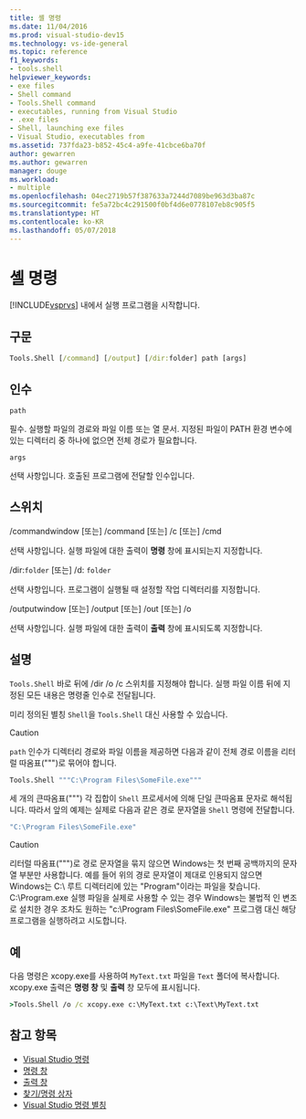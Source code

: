 ```yaml
---
title: 셸 명령
ms.date: 11/04/2016
ms.prod: visual-studio-dev15
ms.technology: vs-ide-general
ms.topic: reference
f1_keywords:
- tools.shell
helpviewer_keywords:
- exe files
- Shell command
- Tools.Shell command
- executables, running from Visual Studio
- .exe files
- Shell, launching exe files
- Visual Studio, executables from
ms.assetid: 737fda23-b852-45c4-a9fe-41cbce6ba70f
author: gewarren
ms.author: gewarren
manager: douge
ms.workload:
- multiple
ms.openlocfilehash: 04ec2719b57f387633a7244d7089be963d3ba87c
ms.sourcegitcommit: fe5a72bc4c291500f0bf4d6e0778107eb8c905f5
ms.translationtype: HT
ms.contentlocale: ko-KR
ms.lasthandoff: 05/07/2018
---
```

# <a name="shell-command"></a>셸 명령
[!INCLUDE[vsprvs](../../code-quality/includes/vsprvs_md.md)] 내에서 실행 프로그램을 시작합니다.

## <a name="syntax"></a>구문

```cmd
Tools.Shell [/command] [/output] [/dir:folder] path [args]
```

## <a name="arguments"></a>인수
 `path`

 필수. 실행할 파일의 경로와 파일 이름 또는 열 문서. 지정된 파일이 PATH 환경 변수에 있는 디렉터리 중 하나에 없으면 전체 경로가 필요합니다.

 `args`

 선택 사항입니다. 호출된 프로그램에 전달할 인수입니다.

## <a name="switches"></a>스위치
 /commandwindow [또는] /command [또는] /c [또는] /cmd

 선택 사항입니다. 실행 파일에 대한 출력이 **명령** 창에 표시되는지 지정합니다.

 /dir:`folder` [또는] /d: `folder`

 선택 사항입니다. 프로그램이 실행될 때 설정할 작업 디렉터리를 지정합니다.

 /outputwindow [또는] /output [또는] /out [또는] /o

 선택 사항입니다. 실행 파일에 대한 출력이 **출력** 창에 표시되도록 지정합니다.

## <a name="remarks"></a>설명
 `Tools.Shell` 바로 뒤에 /dir /o /c 스위치를 지정해야 합니다. 실행 파일 이름 뒤에 지정된 모든 내용은 명령줄 인수로 전달됩니다.

 미리 정의된 별칭 `Shell`을 `Tools.Shell` 대신 사용할 수 있습니다.

> [!CAUTION]
> `path` 인수가 디렉터리 경로와 파일 이름을 제공하면 다음과 같이 전체 경로 이름을 리터럴 따옴표(""")로 묶어야 합니다.


```cmd
Tools.Shell """C:\Program Files\SomeFile.exe"""
```

 세 개의 큰따옴표(""") 각 집합이 `Shell` 프로세서에 의해 단일 큰따옴표 문자로 해석됩니다. 따라서 앞의 예제는 실제로 다음과 같은 경로 문자열을 `Shell` 명령에 전달합니다.

```cmd
"C:\Program Files\SomeFile.exe"
```

> [!CAUTION]
> 리터럴 따옴표(""")로 경로 문자열을 묶지 않으면 Windows는 첫 번째 공백까지의 문자열 부분만 사용합니다. 예를 들어 위의 경로 문자열이 제대로 인용되지 않으면 Windows는 C:\ 루트 디렉터리에 있는 "Program"이라는 파일을 찾습니다. C:\Program.exe 실행 파일을 실제로 사용할 수 있는 경우 Windows는 불법적 인 변조로 설치한 경우 조차도 원하는 "c:\Program Files\SomeFile.exe" 프로그램 대신 해당 프로그램을 실행하려고 시도합니다.


## <a name="example"></a>예
 다음 명령은 xcopy.exe를 사용하여 `MyText.txt` 파일을 `Text` 폴더에 복사합니다. xcopy.exe 출력은 **명령 창** 및 **출력** 창 모두에 표시됩니다.

```cmd
>Tools.Shell /o /c xcopy.exe c:\MyText.txt c:\Text\MyText.txt
```

## <a name="see-also"></a>참고 항목

- [Visual Studio 명령](../../ide/reference/visual-studio-commands.md)
- [명령 창](../../ide/reference/command-window.md)
- [출력 창](../../ide/reference/output-window.md)
- [찾기/명령 상자](../../ide/find-command-box.md)
- [Visual Studio 명령 별칭](../../ide/reference/visual-studio-command-aliases.md)